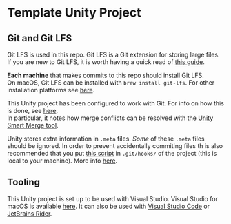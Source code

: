 # Template Unity Project

## Git and Git LFS

Git LFS is used in this repo. Git LFS is a Git extension for storing large files. If you are new to Git LFS, it is worth having a quick read of [this guide](https://www.atlassian.com/git/tutorials/git-lfs).

**Each machine** that makes commits to this repo should install Git LFS.  
On macOS, Git LFS can be installed with `brew install git-lfs`. For other installation platforms see [here](https://git-lfs.github.com).  

This Unity project has been configured to work with Git. For info on how this is done, see [here](https://robots.thoughtbot.com/how-to-git-with-unity).  
In particular, it notes how merge conflicts can be resolved with the [Unity Smart Merge tool](https://docs.unity3d.com/Manual/SmartMerge.html).

Unity stores extra information in `.meta` files. *Some* of these `.meta` files should be ignored. In order to prevent accidentally commiting files th is also recommended that you put [this script](https://github.com/kayy/git-pre-commit-hook-unity-assets/blob/master/pre-commit) in `.git/hooks/` of the project (this is local to your machine). More info [here](https://github.com/kayy/git-pre-commit-hook-unity-assets).


## Tooling

This Unity project is set up to be used with Visual Studio. Visual Studio for macOS is available [here](https://www.visualstudio.com/vs/visual-studio-mac/).
It can also be used with [Visual Studio Code](https://code.visualstudio.com) or [JetBrains Rider](https://www.jetbrains.com/rider/).
